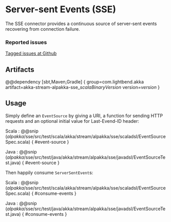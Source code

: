 # Server-sent Events (SSE)

The SSE connector provides a continuous source of server-sent events recovering from connection failure.

### Reported issues

[Tagged issues at Github](https://github.com/akka/alpakka/labels/p%3Asse)

## Artifacts

@@dependency [sbt,Maven,Gradle] {
  group=com.lightbend.akka
  artifact=akka-stream-alpakka-sse_$scalaBinaryVersion$
  version=$version$
}

## Usage

Simply define an `EventSource` by giving a URI, a function for sending HTTP requests and an optional initial value for Last-Evend-ID header:  

Scala
: @@snip ($alpakka$/sse/src/test/scala/akka/stream/alpakka/sse/scaladsl/EventSourceSpec.scala) { #event-source }

Java
: @@snip ($alpakka$/sse/src/test/java/akka/stream/alpakka/sse/javadsl/EventSourceTest.java) { #event-source }


Then happily consume `ServerSentEvent`s:

Scala
: @@snip ($alpakka$/sse/src/test/scala/akka/stream/alpakka/sse/scaladsl/EventSourceSpec.scala) { #consume-events }

Java
: @@snip ($alpakka$/sse/src/test/java/akka/stream/alpakka/sse/javadsl/EventSourceTest.java) { #consume-events }
